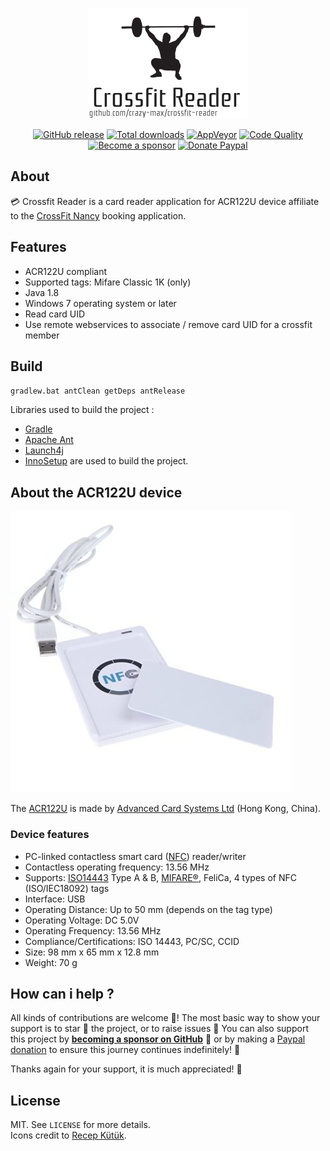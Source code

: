 <p align="center"><a href="https://github.com/crazy-max/crossfit-reader" target="_blank"><img width="256" src="https://github.com/crazy-max/crossfit-reader/blob/master/res/logo.png"></a></p>

<p align="center">
  <a href="https://github.com/crazy-max/crosffit-reader/releases/latest"><img src="https://img.shields.io/github/release/crazy-max/crossfit-reader.svg?style=flat-square" alt="GitHub release"></a>
  <a href="https://github.com/crazy-max/crosffit-reader/releases/latest"><img src="https://img.shields.io/github/downloads/crazy-max/crossfit-reader/total.svg?style=flat-square" alt="Total downloads"></a>
  <a href="https://ci.appveyor.com/project/crazy-max/crossfit-reader"><img src="https://img.shields.io/appveyor/ci/crazy-max/crossfit-reader.svg?style=flat-square" alt="AppVeyor"></a>
  <a href="https://www.codacy.com/app/crazy-max/crossfit-reader"><img src="https://img.shields.io/codacy/grade/3daf2e6395764406ab0c8fd2c2202581.svg?style=flat-square" alt="Code Quality"></a>
  <br /><a href="https://github.com/sponsors/crazy-max"><img src="https://img.shields.io/badge/sponsor-crazy--max-181717.svg?logo=github&style=flat-square" alt="Become a sponsor"></a>
  <a href="https://www.paypal.me/crazyws"><img src="https://img.shields.io/badge/donate-paypal-00457c.svg?logo=paypal&style=flat-square" alt="Donate Paypal"></a>
</p>

## About

💳 Crossfit Reader is a card reader application for ACR122U device affiliate to the [CrossFit Nancy](http://www.crossfit-nancy.fr/) booking application.

## Features

* ACR122U compliant
* Supported tags: Mifare Classic 1K (only)
* Java 1.8
* Windows 7 operating system or later 
* Read card UID
* Use remote webservices to associate / remove card UID for a crossfit member

## Build

`gradlew.bat antClean getDeps antRelease`

Libraries used to build the project :
* [Gradle](https://gradle.org/)
* [Apache Ant](http://ant.apache.org/)
* [Launch4j](http://launch4j.sourceforge.net/)
* [InnoSetup](http://www.jrsoftware.org/isinfo.php) are used to build the project.

## About the ACR122U device

![Yosoo ACR122U](res/acr122u.jpg?raw=true)

The [ACR122U](http://www.acs.com.hk/en/products/3/acr122u-usb-nfc-reader/) is made by [Advanced Card Systems Ltd](http://www.acs.com.hk/) (Hong Kong, China).

### Device features

* PC-linked contactless smart card ([NFC](http://en.wikipedia.org/wiki/Near_field_communication)) reader/writer
* Contactless operating frequency: 13.56 MHz
* Supports: [ISO14443](http://en.wikipedia.org/wiki/ISO/IEC_14443) Type A & B, [MIFARE®](http://en.wikipedia.org/wiki/MIFARE), FeliCa, 4 types of NFC (ISO/IEC18092) tags
* Interface: USB
* Operating Distance: Up to 50 mm (depends on the tag type)
* Operating Voltage: DC 5.0V
* Operating Frequency: 13.56 MHz
* Compliance/Certifications: ISO 14443, PC/SC, CCID
* Size: 98 mm x 65 mm x 12.8 mm
* Weight: 70 g

## How can i help ?

All kinds of contributions are welcome :raised_hands:! The most basic way to show your support is to star :star2: the project, or to raise issues :speech_balloon: You can also support this project by [**becoming a sponsor on GitHub**](https://github.com/sponsors/crazy-max) :clap: or by making a [Paypal donation](https://www.paypal.me/crazyws) to ensure this journey continues indefinitely! :rocket:

Thanks again for your support, it is much appreciated! :pray:

## License

MIT. See `LICENSE` for more details.<br />
Icons credit to [Recep Kütük](http://recepkutuk.com/).

